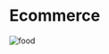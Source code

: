 # Ecommerce
![food](https://github.com/Indupriya232002/Ecommerce/assets/106248185/0db70dca-ec1b-4f9c-b9c7-0e4d990cf92f)
